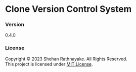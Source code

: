 # Clone Version Control System

### Version
0.4.0

### License
Copyright &copy; 2023 Shehan Rathnayake. All Rights Reserved.<br>
This project is licensed under [MIT License](License.txt).
